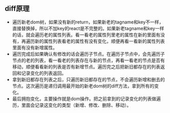## diff原理
- 遍历新老dom树，如果没有新的return，如果新老的tagname和key不一样，直接替换掉，所以不加key的react是不完整的。如果新老tagname和key一样的话，就会遍历老的属性列表。看一看老的属性列里老的属性在新的里面有没有，再遍历新的属性列表看老的属性有没有变化，顺便再看一看新的属性列表里面有没有新增属性。
- 遍历完成后如果确认有修改的话会遍历子节点。在遍历子节点中，会先遍历子节点的老的列表，看一看老的列表存在与新的节点，再看一看老的节点是否有移动，顺便看看新的列表是否有新增节点。遍历完之后把新旧都存在的列表返回和记录变化的列表返回。
- 拿到新旧都存在列表之后，只遍历新旧都存在的节点，不会遍历新增和删去的节点。这次遍历是递归调用最开始的新老dom树的diff方法，拿到所有的变化。
- 最后拥抱变化，主要操作就是dom操作。把之前拿到的记录变化的列表做遍历，里面会记录这变化的类型（新增、修改、删除、移动）。